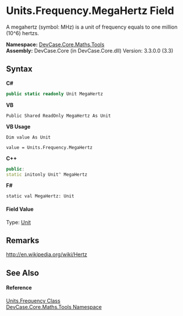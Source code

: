 # Units.Frequency.MegaHertz Field
 

A megahertz (symbol: MHz) is a unit of frequency equals to one million (10^6) hertzs.

**Namespace:**&nbsp;<a href="N_DevCase_Core_Maths_Tools">DevCase.Core.Maths.Tools</a><br />**Assembly:**&nbsp;DevCase.Core (in DevCase.Core.dll) Version: 3.3.0.0 (3.3)

## Syntax

**C#**<br />
``` C#
public static readonly Unit MegaHertz
```

**VB**<br />
``` VB
Public Shared ReadOnly MegaHertz As Unit
```

**VB Usage**<br />
``` VB Usage
Dim value As Unit

value = Units.Frequency.MegaHertz

```

**C++**<br />
``` C++
public:
static initonly Unit^ MegaHertz
```

**F#**<br />
``` F#
static val MegaHertz: Unit
```


#### Field Value
Type: <a href="T_DevCase_Core_Maths_Unit">Unit</a>

## Remarks
<a href="http://en.wikipedia.org/wiki/Hertz" target="_blank">http://en.wikipedia.org/wiki/Hertz</a>

## See Also


#### Reference
<a href="T_DevCase_Core_Maths_Tools_Units_Frequency">Units.Frequency Class</a><br /><a href="N_DevCase_Core_Maths_Tools">DevCase.Core.Maths.Tools Namespace</a><br />